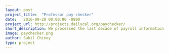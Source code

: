```yaml
---
layout: post
project_title:  "Professor pay-checker"
date:   2016-09-20 00:00:00 -0800
project_url: http://projects.dailycal.org/paychecker/
short_description: We processed the last decade of payroll information for UC Berkeley faculty, creating the most complete, searchable database of professor and lecturer pay by campus department.
image: paychecker.png
author: Sahil Chinoy
type: project
---
```

